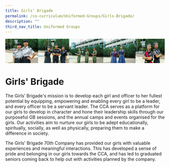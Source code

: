 ```yaml
---
title: Girls' Brigade
permalink: /co-curriculum/Uniformed-Groups/Girls-Brigade/
description: ""
third_nav_title: Uniformed Groups
---
```

![CCA](/images/CCA/Collage-uni.jpg)

Girls' Brigade
==============
The Girls’ Brigade's mission is to develop each girl and officer to her fullest potential by equipping, empowering and enabling every girl to be a leader, and every officer to be a servant leader. The CCA serves as a platform for our girls to develop in character and hone their leadership skills through our purposeful GB sessions, and the annual camps and events organised for the girls. Our activities aim to nurture our girls to be adept educationally, spiritually, socially, as well as physically, preparing them to make a difference in society.&nbsp;

  

The Girls' Brigade 70th Company has provided our girls with valuable experiences and meaningful interactions. This has developed a sense of pride and belonging in our girls towards the CCA, and has led to graduated seniors coming back to help out with activities planned by the company.
